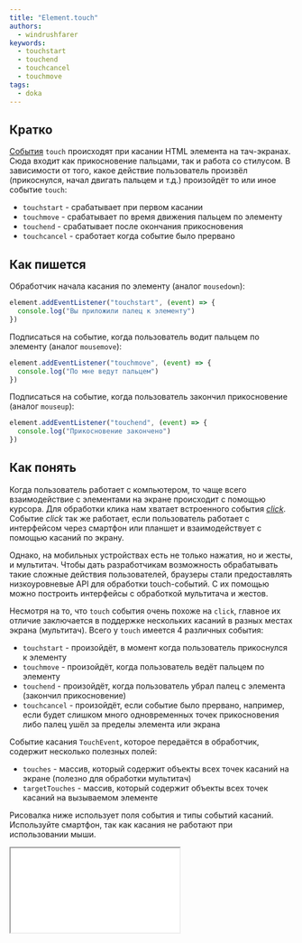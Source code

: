 ```yaml
---
title: "Element.touch"
authors:
  - windrushfarer
keywords:
  - touchstart
  - touchend
  - touchcancel
  - touchmove
tags:
  - doka
---
```


## Кратко

[События](/js/events/) `touch` происходят при касании HTML элемента на тач-экранах. Сюда входит как прикосновение пальцами, так и работа со стилусом. В зависимости от того, какое действие пользователь произвёл (прикоснулся, начал двигать пальцем и т.д.) произойдёт то или иное событие `touch`:

- `touchstart` - срабатывает при первом касании
- `touchmove` - срабатывает по время движения пальцем по элементу
- `touchend` - срабатывает после окончания прикосновения
- `touchcancel` - сработает когда событие было прервано

## Как пишется

Обработчик начала касания по элементу (аналог `mousedown`):

```js
element.addEventListener("touchstart", (event) => {
  console.log("Вы приложили палец к элементу")
})
```

Подписаться на событие, когда пользователь водит пальцем по элементу (аналог `mousemove`):

```js
element.addEventListener("touchmove", (event) => {
  console.log("По мне ведут пальцем")
})
```

Подписаться на событие, когда пользователь закончил прикосновение (аналог `mouseup`):

```js
element.addEventListener("touchend", (event) => {
  console.log("Прикосновение закончено")
})
```

## Как понять

Когда пользователь работает с компьютером, то чаще всего взаимодействие с элементами на экране происходит с помощью курсора. Для обработки клика нам хватает встроенного события [_click_](/js/element-click/). Событие _click_ так же работает, если пользователь работает с интерфейсом через смартфон или планшет и взаимодействует с помощью касаний по экрану.

Однако, на мобильных устройствах есть не только нажатия, но и жесты, и мультитач. Чтобы дать разработчикам возможность обрабатывать такие сложные действия пользователей, браузеры стали предоставлять низкоуровневые API для обработки touch-событий. С их помощью можно построить интерфейсы с обработкой мультитача и жестов.

Несмотря на то, что `touch` события очень похоже на `click`, главное их отличие заключается в поддержке нескольких касаний в разных местах экрана (мультитач). Всего у `touch` имеется 4 различных события:

- `touchstart` - произойдёт, в момент когда пользователь прикоснулся к элементу
- `touchmove` - произойдёт, когда пользователь ведёт пальцем по элементу
- `touchend` - произойдёт, когда пользователь убрал палец с элемента (закончил прикосновение)
- `touchcancel` - произойдёт, если событие было прервано, например, если будет слишком много одновременных точек прикосновения либо палец ушёл за пределы элемента или экрана

Событие касания `TouchEvent`, которое передаётся в обработчик, содержит несколько полезных полей:

- `touches` - массив, который содержит объекты всех точек касаний на экране (полезно для обработки мультитач)
- `targetTouches` - массив, который содержит объекты всех точек касаний на вызываемом элементе

Рисовалка ниже использует поля события и типы событий касаний. Используйте смартфон, так как касания не работают при использовании мыши.

<iframe title="Название — Element.touch — Дока" src="demos/Windrushfarer-RwGjopb/"></iframe>
